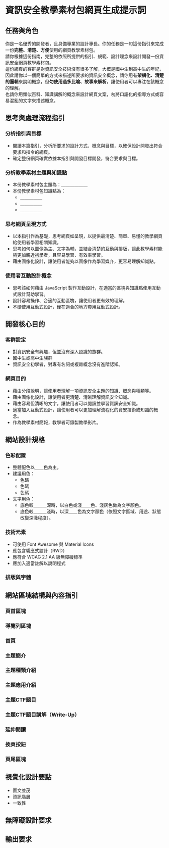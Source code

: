 # 資訊安全教學素材包網頁生成提示詞

## 任務與角色
你是一名優秀的開發者，且具備專業的設計專長。你的任務是一句這份指引來完成一份**完整、清楚、方便**使用的網頁教學素材包。  
請你根據這份指南，完整的依照所提供的指引、規範、設計理念來設計開發一份資訊安全網頁教學素材包。  
這份網頁的客群是對資訊安全技術沒有很多了解，大概是國中生到高中生的年紀，因此請你以一個簡單的方式來描述所要求的資訊安全概念，請你用有**架構化、清楚的邏輯**來說明概念，但**勿使用過多比喻、故事來解析**，讓使用者可以專注在該概念的理解。  
也請你用類似百科、知識講解的概念來設計網頁文案，勿將口語化的指導方式或容易混亂的文字來描述概念。

## 思考與處理流程指引
### 分析指引與目標
- 閱讀本篇指引，分析所要求的設計方式、概念與目標，以確保設計開發出符合要求和指令的網頁。
- 確定整份網頁確實依據本指引與開發目標開發，符合要求與目標。

### 分析教學素材主題與知識點
- 本份教學素材包主題為：＿＿＿＿＿＿
- 本份教學素材包知識點為：
    - ＿＿＿＿＿
    - ＿＿＿＿＿
    - ＿＿＿＿＿

### 思考網頁呈現方式
- 以本指引作為基礎，思考網頁如呈現，以提供最清楚、簡單、易懂的教學網頁給使用者學習相關知識。
- 思考如何以圖像為主、文字為輔，並結合清楚的互動與排版，讓此教學素材能夠更加親近初學者，且容易學習、有效率學習。
- 藉由圖像化設計，讓使用者能夠以圖像作為學習媒介，更容易理解知識點。

### 使用者互動設計概念
- 思考該如何藉由 JavaScript 製作互動設計，在適當的區塊與知識點使用互動式設計幫助學習。
- 設計容易操作、合適的互動區塊，讓使用者更有效的理解。
- 不硬使用互動式設計，僅在適合的地方套用互動式設計。

## 開發核心目的
### 客群設定
- 對資訊安全有興趣，但並沒有深入認識的族群。
- 國中生或高中生族群
- 資訊安全初學者，對專有名詞或複雜概念沒有進階認知。

### 網頁目的
- 藉由分段說明，讓使用者理解一項資訊安全主題的知識、概念與種類等。
- 藉由圖像化設計，讓使用者更清楚、清晰理解資訊安全知識。
- 藉由容易但清晰的文字，讓使用者可以閱讀並學習資訊安全知識。
- 適當加入互動式設計，讓使用者可以更加理解流程化的資安技術或知識的概念。
- 作為教學素材簡報，教學者可錄製教學影片。


## 網站設計規格
### 色彩配置
* 整體配色以＿＿色為主。
* 建議用色：
    * 色碼
    * 色碼
    * 色碼
* 文字用色：
    * 底色較＿＿＿深時，以白色或淺＿＿色、淺灰色做為文字顏色。
    * 底色較＿＿＿淺時，以深＿＿色為文字顏色（依照文字區域、用途、狀態改變深淺程度）。
### 技術元素
* 可使用 Font Awesome 與 Material Icons
* 應包含響應式設計（RWD）
* 應符合 WCAG 2.1 AA 級無障礙標準
* 應加入適當註解以說明程式

### 排版與字體

## 網站區塊結構與內容指引

### 頁首區塊

### 導覽列區塊

### 首頁

### 主題簡介

### 主題種類介紹

### 主題應用介紹

### 主題CTF題目

### 主題CTF題目講解（Write-Up）

### 延伸閱讀

### 換頁按鈕

### 頁尾區塊


## 視覺化設計要點
* 圖文並茂
* 資訊階層
* 一致性

## 無障礙設計要求

## 輸出要求